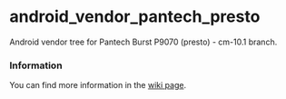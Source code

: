 android_vendor_pantech_presto
=====================
Android vendor tree for Pantech Burst P9070 (presto) - cm-10.1 branch.

### Information
You can find more information in the [wiki page](https://github.com/PantechDevTeam/android_device_pantech_presto/wiki).
